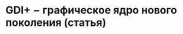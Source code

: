 GDI+ − графическое ядро нового поколения (статья)
=================================================
